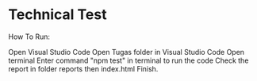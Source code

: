 # Technical Test
How To Run:

Open Visual Studio Code
Open Tugas folder in Visual Studio Code
Open terminal
Enter command "npm test" in terminal to run the code
Check the report in folder reports then index.html
Finish.
